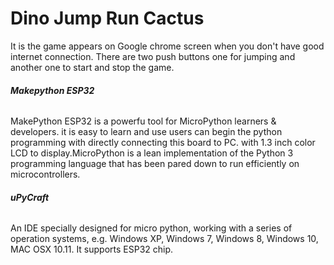 # **Dino Jump Run Cactus**
It is the game appears on Google chrome screen when you don't have good internet connection. There are two push buttons one for jumping and another one to start and stop the game.

###### ***Makepython ESP32***
MakePython ESP32 is a powerfu tool for MicroPython learners & developers. it is easy to learn and use users can begin the python programming with directly connecting this board to PC. with 1.3 inch color LCD to display.MicroPython is a lean implementation of the Python 3 programming language that has been pared down to run efficiently on microcontrollers.

###### ***uPyCraft***
An IDE specially designed for micro python, working with a series of operation systems, e.g. Windows XP, Windows 7, Windows 8, Windows 10, MAC OSX 10.11. It supports ESP32 chip.
